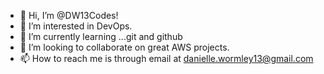 - 👋 Hi, I’m @DW13Codes!
- 👀 I’m interested in DevOps.
- 🌱 I’m currently learning ...git and github
- 💞️ I’m looking to collaborate on great AWS projects.
- 📫 How to reach me is through email at danielle.wormley13@gmail.com

<!---
DW13Codes/DW13Codes is a ✨ special ✨ repository because its `README.md` (this file) appears on your GitHub profile.
You can click the Preview link to take a look at your changes.
--->
